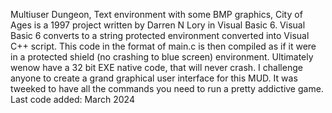 Multiuser Dungeon, Text environment with some BMP graphics,
City of Ages is a 1997 project written by Darren N Lory in Visual Basic 6.
Visual Basic 6 converts to a string protected environment converted into
Visual C++ script. This code in the format of main.c is then compiled as
if it were in a protected shield (no crashing to blue screen) environment.
Ultimately wenow  have a 32 bit EXE native code, that will never crash.
I challenge anyone to create a grand graphical user interface for this MUD.
It was tweeked to have all the commands you need to run a pretty addictive game.
Last code added: March 2024

